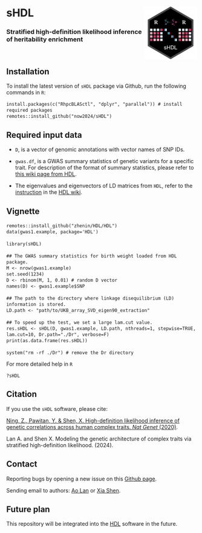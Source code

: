 # sHDL <img src="logo.png" align="right" height=140/>
### Stratified high-definition likelihood inference of heritability enrichment
<br>



## Installation 

To install the latest version of `sHDL` package via Github, run the following commands in `R`:
```{r}
install.packages(c("RhpcBLASctl", "dplyr", "parallel")) # install required packages
remotes::install_github("now2024/sHDL")
```

## Required input data

- `D`, is a vector of genomic annotations with vector names of SNP IDs.
- `gwas.df`, is a GWAS summary statistics of genetic variants for a specific trait. For description of the format of summary statistics, please refer to [this wiki page from HDL](https://github.com/zhenin/HDL/wiki/Format-of-summary-statistics).

- The eigenvalues and eigenvectors of LD matrices from `HDL`, refer to the [instruction](https://github.com/zhenin/HDL/wiki/Reference-panels) in the [HDL wiki](https://github.com/zhenin/HDL/wiki).

## Vignette

```{r}
remotes::install_github("zhenin/HDL/HDL")
data(gwas1.example, package='HDL')

library(sHDL)

## The GWAS summary statistics for birth weight loaded from HDL package.
M <- nrow(gwas1.example)
set.seed(1234)
D <- rbinom(M, 1, 0.01) # random D vector
names(D) <- gwas1.example$SNP

## The path to the directory where linkage disequilibrium (LD) information is stored.
LD.path <- "path/to/UKB_array_SVD_eigen90_extraction"

## To speed up the test, we set a large lam.cut value.
res.sHDL <- sHDL(D, gwas1.example, LD.path, nthreads=1, stepwise=TRUE, lam.cut=10, Dr.path="./Dr", verbose=F)
print(as.data.frame(res.sHDL))

system("rm -rf ./Dr") # remove the Dr directory
```

For more detailed help in `R`

```{r}
?sHDL
```

## Citation

If you use the `sHDL` software, please cite:

[Ning, Z., Pawitan, Y. & Shen, X. High-definition likelihood inference of genetic correlations across human complex traits. *Nat Genet* (2020)](https://www.nature.com/articles/s41588-020-0653-y).

Lan A. and Shen X. Modeling the genetic architecture of complex traits via stratified high-definition likelihood. (2024).

## Contact

Reporting bugs by opening a new issue on this [Github page](https://github.com/now2014/sHDL/issues).

Sending email to authors:  [Ao Lan](mailto:lanao@mail2.sysu.edu.cn) or [Xia Shen](mailto:shenx@fudan.edu.cn).

## Future plan

This repository will be integrated into the [HDL](https://github.com/zhenin/HDL) software in the future.